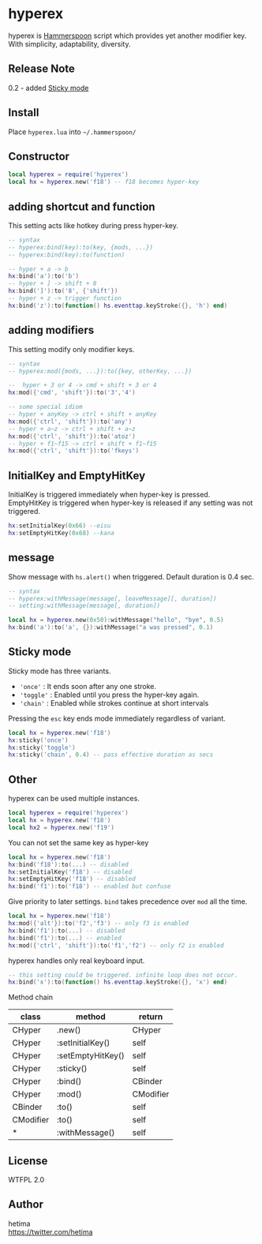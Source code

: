 
# hyperex

hyperex is [Hammerspoon](http://www.hammerspoon.org/) script which provides yet another modifier key. With simplicity, adaptability, diversity.

## Release Note
0.2 - added [Sticky mode](#sticky-mode)

## Install

Place `hyperex.lua` into `~/.hammerspoon/`

## Constructor

```lua
local hyperex = require('hyperex')
local hx = hyperex.new('f18') -- f18 becomes hyper-key
```

## adding shortcut and function

This setting acts like hotkey during press hyper-key.

```lua
-- syntax
-- hyperex:bind(key):to(key, {mods, ...})
-- hyperex:bind(key):to(function)

-- hyper + a -> b
hx:bind('a'):to('b')
-- hyper + ] -> shift + 8
hx:bind(']'):to('8', {'shift'})
-- hyper + z -> trigger function
hx:bind('z'):to(function() hs.eventtap.keyStroke({}, 'h') end)

```


## adding modifiers

This setting modify only modifier keys.

```lua
-- syntax
-- hyperex:mod({mods, ...}):to({key, otherKey, ...})

--  hyper + 3 or 4 -> cmd + shift + 3 or 4
hx:mod({'cmd', 'shift'}):to('3','4')

-- some special idiom
-- hyper + anyKey -> ctrl + shift + anyKey
hx:mod({'ctrl', 'shift'}):to('any')
-- hyper + a~z -> ctrl + shift + a~z
hx:mod({'ctrl', 'shift'}):to('atoz')
-- hyper + f1~f15 -> ctrl + shift + f1~f15
hx:mod({'ctrl', 'shift'}):to('fkeys')
```

## InitialKey and EmptyHitKey
InitialKey is triggered immediately when hyper-key is pressed.  
EmptyHitKey is triggered when hyper-key is released if any setting was not triggered.

```lua
hx:setInitialKey(0x66) --eisu
hx:setEmptyHitKey(0x68) --kana
```

## message
Show message with `hs.alert()` when triggered. Default duration is 0.4 sec.
```lua
-- syntax
-- hyperex:withMessage(message[, leaveMessage][, duration])
-- setting:withMessage(message[, duration])

local hx = hyperex.new(0x50):withMessage("hello", "bye", 0.5)
hx:bind('a'):to('a', {}):withMessage("a was pressed", 0.1)
```

## Sticky mode

Sticky mode has three variants.

- `'once'` : It ends soon after any one stroke.
- `'toggle'` : Enabled until you press the hyper-key again.
- `'chain'` : Enabled while strokes continue at short intervals

Pressing the `esc` key ends mode immediately regardless of variant.

```lua
local hx = hyperex.new('f18')
hx:sticky('once')
hx:sticky('toggle')
hx:sticky('chain', 0.4) -- pass effective duration as secs
```

## Other

hyperex can be used multiple instances.

```lua
local hyperex = require('hyperex')
local hx = hyperex.new('f18')
local hx2 = hyperex.new('f19')
```

You can not set the same key as hyper-key

```lua
local hx = hyperex.new('f18')
hx:bind('f18'):to(...) -- disabled
hx:setInitialKey('f18') -- disabled
hx:setEmptyHitKey('f18') -- disabled
hx:bind('f1'):to('f18') -- enabled but confuse
```

Give priority to later settings. `bind` takes precedence over `mod` all the time.
```lua
local hx = hyperex.new('f18')
hx:mod({'alt'}):to('f2','f3') -- only f3 is enabled
hx:bind('f1'):to(...) -- disabled
hx:bind('f1'):to(...) -- enabled
hx:mod({'ctrl', 'shift'}):to('f1','f2') -- only f2 is enabled 
```

hyperex handles only real keyboard input.
```lua
-- this setting could be triggered. infinite loop does not occur.
hx:bind('x'):to(function() hs.eventtap.keyStroke({}, 'x') end)
```
Method chain

| class   | method | return |
|---------|--------|--------|
|CHyper   |.new()|CHyper|
|CHyper   |:setInitialKey()|self|
|CHyper   |:setEmptyHitKey()|self|
|CHyper   |:sticky()|self|
|CHyper   |:bind()|CBinder|
|CHyper   |:mod()|CModifier|
|CBinder  |:to()|self|
|CModifier|:to()|self|
|*        |:withMessage()|self|



## License

WTFPL 2.0

## Author

hetima  
https://twitter.com/hetima
